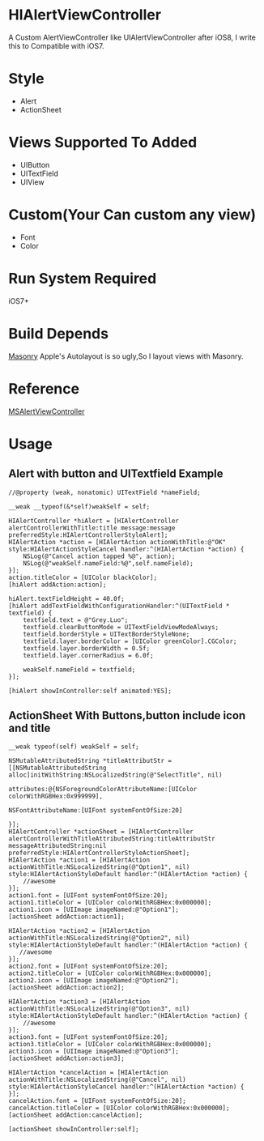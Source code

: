 # HIAlertViewController
A Custom AlertViewController like UIAlertViewController after iOS8, I write this to Compatible with iOS7.

# Style
+  Alert
+  ActionSheet

# Views Supported To Added 
+  UIButton
+  UITextField
+  UIView

# Custom(Your Can custom any view)
+  Font
+  Color

# Run System Required 
iOS7+

# Build Depends
[Masonry](https://github.com/SnapKit/Masonry)
Apple's Autolayout is so ugly,So I layout views with Masonry.

# Reference
[MSAlertViewController](https://github.com/szk-atmosphere/MSAlertController)

# Usage

## Alert with button and UITextfield Example

    //@property (weak, nonatomic) UITextField *nameField;

    __weak __typeof(&*self)weakSelf = self;

    HIAlertController *hiAlert = [HIAlertController alertControllerWithTitle:title message:message preferredStyle:HIAlertControllerStyleAlert];
    HIAlertAction *action = [HIAlertAction actionWithTitle:@"OK" style:HIAlertActionStyleCancel handler:^(HIAlertAction *action) {
        NSLog(@"Cancel action tapped %@", action);
        NSLog(@"weakSelf.nameField:%@",self.nameField);
    }];
    action.titleColor = [UIColor blackColor];
    [hiAlert addAction:action];

    hiAlert.textFieldHeight = 40.0f;
    [hiAlert addTextFieldWithConfigurationHandler:^(UITextField * textfield) {
        textfield.text = @"Grey.Luo";
        textfield.clearButtonMode = UITextFieldViewModeAlways;
        textfield.borderStyle = UITextBorderStyleNone;
        textfield.layer.borderColor = [UIColor greenColor].CGColor;
        textfield.layer.borderWidth = 0.5f;
        textfield.layer.cornerRadius = 6.0f;

        weakSelf.nameField = textfield;
    }];

    [hiAlert showInController:self animated:YES];


## ActionSheet With Buttons,button include icon and title

    __weak typeof(self) weakSelf = self;

    NSMutableAttributedString *titleAttributStr = [[NSMutableAttributedString alloc]initWithString:NSLocalizedString(@"SelectTitle", nil)
                                                                                        attributes:@{NSForegroundColorAttributeName:[UIColor colorWithRGBHex:0x999999],
                                                                                                     NSFontAttributeName:[UIFont systemFontOfSize:20]
                                                                                                     }];
    HIAlertController *actionSheet = [HIAlertController alertControllerWithTitleAttributedString:titleAttributStr messageAttributedString:nil preferredStyle:HIAlertControllerStyleActionSheet];
    HIAlertAction *action1 = [HIAlertAction actionWithTitle:NSLocalizedString(@"Option1", nil) style:HIAlertActionStyleDefault handler:^(HIAlertAction *action) {
        //awesome
    }];
    action1.font = [UIFont systemFontOfSize:20];
    action1.titleColor = [UIColor colorWithRGBHex:0x000000];
    action1.icon = [UIImage imageNamed:@"Option1"];
    [actionSheet addAction:action1];

    HIAlertAction *action2 = [HIAlertAction actionWithTitle:NSLocalizedString(@"Option2", nil) style:HIAlertActionStyleDefault handler:^(HIAlertAction *action) {
       //awesome
    }];
    action2.font = [UIFont systemFontOfSize:20];
    action2.titleColor = [UIColor colorWithRGBHex:0x000000];
    action2.icon = [UIImage imageNamed:@"Option2"];
    [actionSheet addAction:action2];

    HIAlertAction *action3 = [HIAlertAction actionWithTitle:NSLocalizedString(@"Option3", nil) style:HIAlertActionStyleDefault handler:^(HIAlertAction *action) {
        //awesome
    }];
    action3.font = [UIFont systemFontOfSize:20];
    action3.titleColor = [UIColor colorWithRGBHex:0x000000];
    action3.icon = [UIImage imageNamed:@"Option3"];
    [actionSheet addAction:action3];

    HIAlertAction *cancelAction = [HIAlertAction actionWithTitle:NSLocalizedString(@"Cancel", nil) style:HIAlertActionStyleCancel handler:^(HIAlertAction *action) {
    }];
    cancelAction.font = [UIFont systemFontOfSize:20];
    cancelAction.titleColor = [UIColor colorWithRGBHex:0x000000];
    [actionSheet addAction:cancelAction];

    [actionSheet showInController:self];



  

